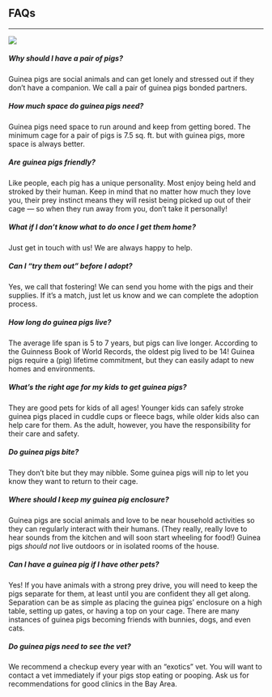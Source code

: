 ## FAQs

---

![](PinkandAmanda.png)

##### Why should I have a pair of pigs?

Guinea pigs are social animals and can get lonely and stressed out if they don’t have a companion. We call a pair of guinea pigs bonded partners.
  
##### How much space do guinea pigs need? 

Guinea pigs need space to run around and keep from getting bored. The minimum cage for a pair of pigs is 7.5 sq. ft. but with guinea pigs, more space is always better. 

##### Are guinea pigs friendly? 

Like people, each pig has a unique personality. Most enjoy being held and stroked by their human. Keep in mind that no matter how much they love you, their prey instinct means they will resist being picked up out of their cage — so when they run away from you, don’t take it personally!

##### What if I don’t know what to do once I get them home?

Just get in touch with us! We are always happy to help.

##### Can I “try them out” before I adopt?

Yes, we call that fostering! We can send you home with the pigs and their supplies. If it’s a match, just let us know and we can complete the adoption process.

##### How long do guinea pigs live?

The average life span is 5 to 7 years, but pigs can live longer. According to the Guinness Book of World Records, the oldest pig lived to be 14! Guinea pigs require a (pig) lifetime commitment, but they can easily adapt to new homes and environments.

##### What’s the right age for my kids to get guinea pigs?

They are good pets for kids of all ages! Younger kids can safely stroke guinea pigs placed in cuddle cups or fleece bags, while older kids also can help care for them. As the adult, however, you have the responsibility for their care and safety.

##### Do guinea pigs bite?

They don’t bite but they may nibble. Some guinea pigs will nip to let you know they want to return to their cage. 

##### Where should I keep my guinea pig enclosure?

Guinea pigs are social animals and love to be near household activities so they can regularly interact with their humans. (They really, really love to hear sounds from the kitchen and will soon start wheeling for food!)  Guinea pigs *should not* live outdoors or in isolated rooms of the house.

##### Can I have a guinea pig if I have other pets?

Yes! If you have animals with a strong prey drive, you will need to keep the pigs separate for them, at least until you are confident they all get along. Separation can be as simple as placing the guinea pigs’ enclosure on a high table, setting up gates, or having a top on your cage. There are many instances of guinea pigs becoming friends with bunnies, dogs, and even cats.

##### Do guinea pigs need to see the vet? 

We recommend a checkup every year with an “exotics” vet. You will want to contact a vet immediately if your pigs stop eating or pooping. Ask us for recommendations for good clinics in the Bay Area.
